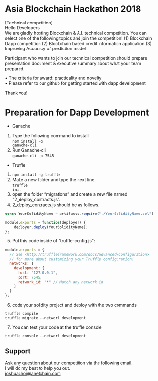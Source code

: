 # Asia Blockchain Hackathon 2018

[Technical competition]<br>
Hello Developers!<br>
We are gladly hosting Blockchain & A.I. technical competition. You can select one of the following topics and join the competition! (1) Blockchain Dapp competition (2)  Blockchain based credit information application (3) Improving Accuracy of prediction model<br>

Participant who wants to join our technical competition should prepare presentation document & executive summary about what your team prepared.


• The criteria for award: practicality and novelty<br>
• Please refer to our github for getting started with dapp development

Thank you!


# Preparation for Dapp Development
- Ganache<br>
1) Type the following command to install<br>
<code>npm install -g ganache-cli</code><br>
2) Run Ganache-cli<br>
<code>ganache-cli -p 7545</code><br>

- Truffle<br>
1) <code>npm install -g truffle</code><br>
2) Make a new folder and type the next line.<br>
<code>truffle init</code><br>
3) open the folder “migrations” and create a new file named “2_deploy_contracts.js”.
4) 2_deploy_contracts.js should be as follows.
```js
const YourSolidityName = artifacts.require("./YourSolidityName.sol")

module.exports = function(deployer) {
	deployer.deploy(YourSolidityName);
};
```
5) Put this code inside of "truffle-config.js":<br>
```js
module.exports = {
  // See <http://truffleframework.com/docs/advanced/configuration>
  // for more about customizing your Truffle configuration!
  networks: {
    development: {
      host: "127.0.0.1",
      port: 7545,
      network_id: "*" // Match any network id
    }
  }
};
```
6) code your solidity project and deploy with the two commands
```
truffle compile
truffle migrate --network development
```
7) You can test your code at the truffle console
```
truffle console --network development
```


## Support
Ask any question about our competition via the following email.<br>
I will do my best to help you out.<br>
joshuachoi@anetchain.com
